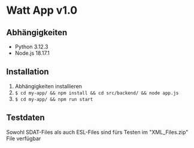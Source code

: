 # Watt App v1.0

## Abhängigkeiten
- Python 3.12.3
- Node.js 18.17.1

## Installation

1. Abhängigkeiten installieren
2. `$ cd my-app/ && npm install && cd src/backend/ && node app.js`
3. `$ cd my-app/ && npm run start`

## Testdaten
Sowohl SDAT-Files als auch ESL-Files sind fürs Testen im "XML_Files.zip" File verfügbar

